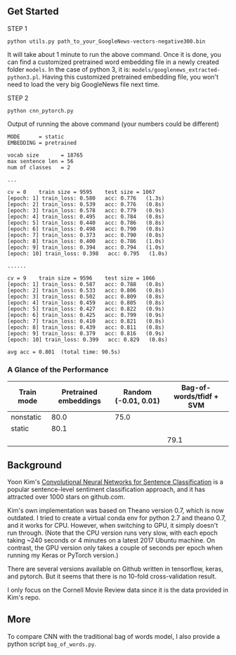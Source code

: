 ## Get Started
STEP 1
```
python utils.py path_to_your_GoogleNews-vectors-negative300.bin
```
It will take about 1 minute to run the above command. Once it is done, you can find a
customized pretrained word embedding file in a newly created folder `models`. In the case of python 3, it is: `models/googlenews_extracted-python3.pl`. Having this customized pretrained embedding file, you won't need to load the very big GoogleNews file next time.

STEP 2
```
python cnn_pytorch.py
```

Output of running the above command (your numbers could be different)
```
MODE      = static
EMBEDDING = pretrained

vocab size       = 18765
max sentence len = 56
num of classes   = 2

...

cv = 0    train size = 9595    test size = 1067
[epoch: 1] train_loss: 0.580   acc: 0.776   (1.3s)
[epoch: 2] train_loss: 0.539   acc: 0.776   (0.8s)
[epoch: 3] train_loss: 0.578   acc: 0.779   (0.9s)
[epoch: 4] train_loss: 0.495   acc: 0.784   (0.8s)
[epoch: 5] train_loss: 0.440   acc: 0.786   (0.8s)
[epoch: 6] train_loss: 0.498   acc: 0.790   (0.8s)
[epoch: 7] train_loss: 0.373   acc: 0.790   (0.8s)
[epoch: 8] train_loss: 0.400   acc: 0.786   (1.0s)
[epoch: 9] train_loss: 0.394   acc: 0.794   (1.0s)
[epoch: 10] train_loss: 0.398   acc: 0.795   (1.0s)

......

cv = 9    train size = 9596    test size = 1066
[epoch: 1] train_loss: 0.587   acc: 0.788   (0.8s)
[epoch: 2] train_loss: 0.533   acc: 0.806   (0.8s)
[epoch: 3] train_loss: 0.502   acc: 0.809   (0.8s)
[epoch: 4] train_loss: 0.459   acc: 0.805   (0.8s)
[epoch: 5] train_loss: 0.427   acc: 0.822   (0.9s)
[epoch: 6] train_loss: 0.425   acc: 0.799   (0.9s)
[epoch: 7] train_loss: 0.410   acc: 0.821   (0.8s)
[epoch: 8] train_loss: 0.439   acc: 0.811   (0.8s)
[epoch: 9] train_loss: 0.379   acc: 0.816   (0.9s)
[epoch: 10] train_loss: 0.399   acc: 0.829   (0.8s)

avg acc = 0.801  (total time: 90.5s)
```

### A Glance of the Performance
Train mode | Pretrained embeddings  |  Random (-0.01, 0.01)   | Bag-of-words/tfidf + SVM
|--- | --- | --- | --- |
|nonstatic   | 80.0 | 75.0 |  |
|static      | 80.1 |      |  |
|    |     |    | 79.1 |


## Background
Yoon Kim's [Convolutional Neural Networks for Sentence Classification](https://github.com/yoonkim/CNN_sentence) is a popular sentence-level sentiment classification approach, and it has attracted
over 1000 stars on github.com.

Kim's own implementation was based on Theano version 0.7, which is now outdated. I tried to create a virtual conda env for python 2.7 and theano 0.7, and it works for CPU. However, when switching to GPU, it simply doesn't run through. (Note that the CPU version runs very slow, with each epoch taking ~240 seconds or 4 minutes on a latest 2017 Ubuntu machine. On contrast, the GPU version only takes a couple of seconds per epoch when running my Keras or PyTorch version.)

There are several versions available on Github written in tensorflow, keras, and pytorch. But it seems that there is no 10-fold cross-validation result.

I only focus on the Cornell Movie Review data since it is the data provided in Kim's repo.

## More
To compare CNN with the traditional bag of words model, I also provide a python script `bag_of_words.py`.
